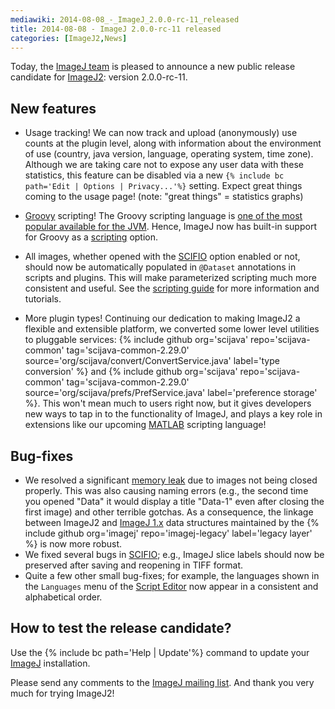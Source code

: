 ```yaml
---
mediawiki: 2014-08-08_-_ImageJ_2.0.0-rc-11_released
title: 2014-08-08 - ImageJ 2.0.0-rc-11 released
categories: [ImageJ2,News]
---
```


Today, the [ImageJ team](/people) is pleased to announce a new public release candidate for [ImageJ2](/software/imagej2): version 2.0.0-rc-11.

## New features

-   Usage tracking! We can now track and upload (anonymously) use counts at the plugin level, along with information about the environment of use (country, java version, language, operating system, time zone). Although we are taking care not to expose any user data with these statistics, this feature can be disabled via a new `{% include bc path='Edit | Options | Privacy...'%}` setting. Expect great things coming to the usage page! (note: "great things" = statistics graphs)

<!-- -->

-   [Groovy](/scripting/groovy) scripting! The Groovy scripting language is [one of the most popular available for the JVM](http://bloodredsun.com/2011/10/04/scala-groovy-clojure-jython-jruby-java-jobs/). Hence, ImageJ now has built-in support for Groovy as a [scripting](/scripting) option.

<!-- -->

-   All images, whether opened with the [SCIFIO](/libs/scifio) option enabled or not, should now be automatically populated in `@Dataset` annotations in scripts and plugins. This will make parameterized scripting much more consistent and useful. See the [ scripting guide](/scripting) for more information and tutorials.

<!-- -->

-   More plugin types! Continuing our dedication to making ImageJ2 a flexible and extensible platform, we converted some lower level utilities to pluggable services: {% include github org='scijava' repo='scijava-common' tag='scijava-common-2.29.0' source='org/scijava/convert/ConvertService.java' label='type conversion' %} and {% include github org='scijava' repo='scijava-common' tag='scijava-common-2.29.0' source='org/scijava/prefs/PrefService.java' label='preference storage' %}. This won't mean much to users right now, but it gives developers new ways to tap in to the functionality of ImageJ, and plays a key role in extensions like our upcoming [MATLAB](/scripting/matlab) scripting language!

## Bug-fixes

-   We resolved a significant [memory leak](https://fiji.sc/bugzilla/show_bug.cgi?id=819) due to images not being closed properly. This was also causing naming errors (e.g., the second time you opened "Data" it would display a title "Data-1" even after closing the first image) and other terrible gotchas. As a consequence, the linkage between ImageJ2 and [ImageJ 1.x](/software/imagej1) data structures maintained by the {% include github org='imagej' repo='imagej-legacy' label='legacy layer' %} is now more robust.
-   We fixed several bugs in [SCIFIO](/libs/scifio); e.g., ImageJ slice labels should now be preserved after saving and reopening in TIFF format.
-   Quite a few other small bug-fixes; for example, the languages shown in the `Languages` menu of the [Script Editor](/scripting/script-editor) now appear in a consistent and alphabetical order.

## How to test the release candidate?

Use the {% include bc path='Help | Update'%} command to update your [ImageJ](/software/imagej) installation.

Please send any comments to the [ImageJ mailing list](/discuss/mailing-lists). And thank you very much for trying ImageJ2!

 
